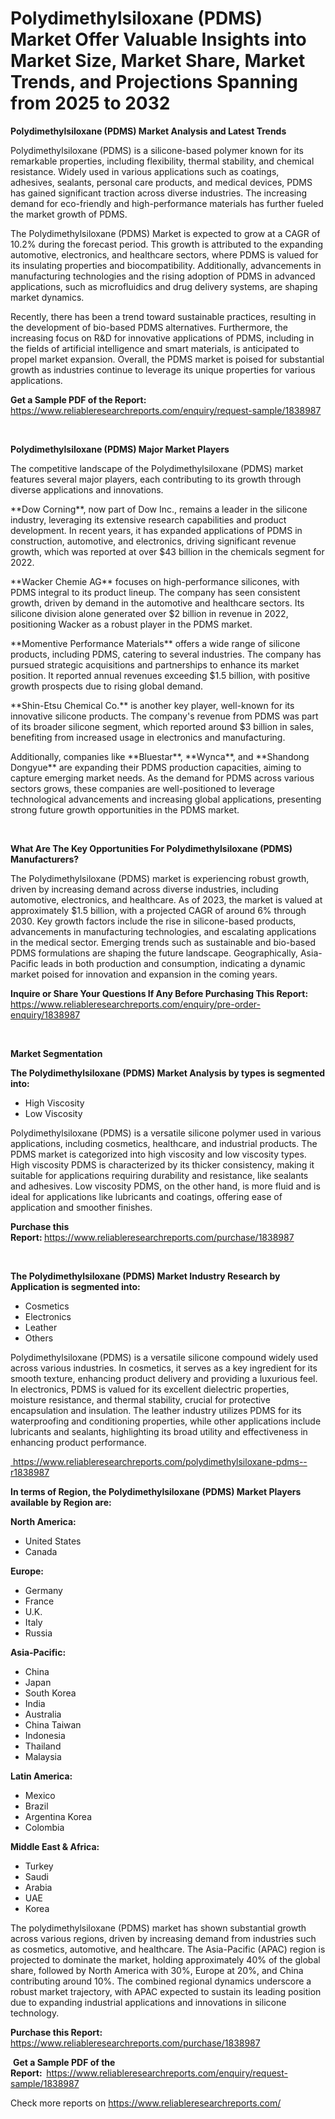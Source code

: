 <p><h1>Polydimethylsiloxane (PDMS) Market Offer Valuable Insights into Market Size, Market Share, Market Trends, and Projections Spanning from 2025 to 2032</h1></p><p><strong>Polydimethylsiloxane (PDMS) Market Analysis and Latest Trends</strong></p>
<p><p>Polydimethylsiloxane (PDMS) is a silicone-based polymer known for its remarkable properties, including flexibility, thermal stability, and chemical resistance. Widely used in various applications such as coatings, adhesives, sealants, personal care products, and medical devices, PDMS has gained significant traction across diverse industries. The increasing demand for eco-friendly and high-performance materials has further fueled the market growth of PDMS.</p><p>The Polydimethylsiloxane (PDMS) Market is expected to grow at a CAGR of 10.2% during the forecast period. This growth is attributed to the expanding automotive, electronics, and healthcare sectors, where PDMS is valued for its insulating properties and biocompatibility. Additionally, advancements in manufacturing technologies and the rising adoption of PDMS in advanced applications, such as microfluidics and drug delivery systems, are shaping market dynamics.</p><p>Recently, there has been a trend toward sustainable practices, resulting in the development of bio-based PDMS alternatives. Furthermore, the increasing focus on R&D for innovative applications of PDMS, including in the fields of artificial intelligence and smart materials, is anticipated to propel market expansion. Overall, the PDMS market is poised for substantial growth as industries continue to leverage its unique properties for various applications.</p></p>
<p><strong>Get a Sample PDF of the Report:&nbsp;</strong> <a href="https://www.reliableresearchreports.com/enquiry/request-sample/1838987?utm_campaign=3446&utm_medium=2&utm_source=Github&utm_content=ia&utm_term=03042025&utm_id=polydimethylsiloxane-pdms">https://www.reliableresearchreports.com/enquiry/request-sample/1838987</a></p>
<p>&nbsp;</p>
<p><strong>Polydimethylsiloxane (PDMS) Major Market Players</strong></p>
<p><p>The competitive landscape of the Polydimethylsiloxane (PDMS) market features several major players, each contributing to its growth through diverse applications and innovations.</p><p>**Dow Corning**, now part of Dow Inc., remains a leader in the silicone industry, leveraging its extensive research capabilities and product development. In recent years, it has expanded applications of PDMS in construction, automotive, and electronics, driving significant revenue growth, which was reported at over $43 billion in the chemicals segment for 2022.</p><p>**Wacker Chemie AG** focuses on high-performance silicones, with PDMS integral to its product lineup. The company has seen consistent growth, driven by demand in the automotive and healthcare sectors. Its silicone division alone generated over $2 billion in revenue in 2022, positioning Wacker as a robust player in the PDMS market.</p><p>**Momentive Performance Materials** offers a wide range of silicone products, including PDMS, catering to several industries. The company has pursued strategic acquisitions and partnerships to enhance its market position. It reported annual revenues exceeding $1.5 billion, with positive growth prospects due to rising global demand.</p><p>**Shin-Etsu Chemical Co.** is another key player, well-known for its innovative silicone products. The company's revenue from PDMS was part of its broader silicone segment, which reported around $3 billion in sales, benefiting from increased usage in electronics and manufacturing.</p><p>Additionally, companies like **Bluestar**, **Wynca**, and **Shandong Dongyue** are expanding their PDMS production capacities, aiming to capture emerging market needs. As the demand for PDMS across various sectors grows, these companies are well-positioned to leverage technological advancements and increasing global applications, presenting strong future growth opportunities in the PDMS market.</p></p>
<p>&nbsp;</p>
<p><strong>What Are The Key Opportunities For Polydimethylsiloxane (PDMS) Manufacturers?</strong></p>
<p><p>The Polydimethylsiloxane (PDMS) market is experiencing robust growth, driven by increasing demand across diverse industries, including automotive, electronics, and healthcare. As of 2023, the market is valued at approximately $1.5 billion, with a projected CAGR of around 6% through 2030. Key growth factors include the rise in silicone-based products, advancements in manufacturing technologies, and escalating applications in the medical sector. Emerging trends such as sustainable and bio-based PDMS formulations are shaping the future landscape. Geographically, Asia-Pacific leads in both production and consumption, indicating a dynamic market poised for innovation and expansion in the coming years.</p></p>
<p><strong>Inquire or Share Your Questions If Any Before Purchasing This Report:</strong> <a href="https://www.reliableresearchreports.com/enquiry/pre-order-enquiry/1838987?utm_campaign=3446&utm_medium=2&utm_source=Github&utm_content=ia&utm_term=03042025&utm_id=polydimethylsiloxane-pdms">https://www.reliableresearchreports.com/enquiry/pre-order-enquiry/1838987</a></p>
<p>&nbsp;</p>
<p><strong>Market Segmentation</strong></p>
<p><strong>The Polydimethylsiloxane (PDMS) Market Analysis by types is segmented into:</strong></p>
<p><ul><li>High Viscosity</li><li>Low Viscosity</li></ul></p>
<p><p>Polydimethylsiloxane (PDMS) is a versatile silicone polymer used in various applications, including cosmetics, healthcare, and industrial products. The PDMS market is categorized into high viscosity and low viscosity types. High viscosity PDMS is characterized by its thicker consistency, making it suitable for applications requiring durability and resistance, like sealants and adhesives. Low viscosity PDMS, on the other hand, is more fluid and is ideal for applications like lubricants and coatings, offering ease of application and smoother finishes.</p></p>
<p><strong>Purchase this Report:&nbsp;</strong><a href="https://www.reliableresearchreports.com/purchase/1838987?utm_campaign=3446&utm_medium=2&utm_source=Github&utm_content=ia&utm_term=03042025&utm_id=polydimethylsiloxane-pdms">https://www.reliableresearchreports.com/purchase/1838987</a></p>
<p>&nbsp;</p>
<p><strong>The Polydimethylsiloxane (PDMS) Market Industry Research by Application is segmented into:</strong></p>
<p><ul><li>Cosmetics</li><li>Electronics</li><li>Leather</li><li>Others</li></ul></p>
<p><p>Polydimethylsiloxane (PDMS) is a versatile silicone compound widely used across various industries. In cosmetics, it serves as a key ingredient for its smooth texture, enhancing product delivery and providing a luxurious feel. In electronics, PDMS is valued for its excellent dielectric properties, moisture resistance, and thermal stability, crucial for protective encapsulation and insulation. The leather industry utilizes PDMS for its waterproofing and conditioning properties, while other applications include lubricants and sealants, highlighting its broad utility and effectiveness in enhancing product performance.</p></p>
<p><a href="https://www.reliableresearchreports.com/polydimethylsiloxane-pdms--r1838987?utm_campaign=3446&utm_medium=2&utm_source=Github&utm_content=ia&utm_term=03042025&utm_id=polydimethylsiloxane-pdms">&nbsp;https://www.reliableresearchreports.com/polydimethylsiloxane-pdms--r1838987</a></p>
<p><strong>In terms of Region, the Polydimethylsiloxane (PDMS) Market Players available by Region are:</strong></p>
<p>
    <p> <strong> North America: </strong>
        <ul>
            <li>United States</li>
            <li>Canada</li>
        </ul>
        </p> 
    <p> <strong> Europe: </strong>
        <ul>
            <li>Germany</li>
            <li>France</li>
            <li>U.K.</li>
            <li>Italy</li>
            <li>Russia</li>
        </ul>
        </p> 
    <p> <strong> Asia-Pacific: </strong>
        <ul>
            <li>China</li>
            <li>Japan</li>
            <li>South Korea</li>
            <li>India</li>
            <li>Australia</li>
            <li>China Taiwan</li>
            <li>Indonesia</li>
            <li>Thailand</li>
            <li>Malaysia</li>
        </ul>
        </p> 
    <p> <strong> Latin America: </strong>
        <ul>
            <li>Mexico</li>
            <li>Brazil</li>
            <li>Argentina Korea</li>
            <li>Colombia</li>
        </ul>
        </p> 
    <p> <strong> Middle East & Africa: </strong>
        <ul>
            <li>Turkey</li>
            <li>Saudi</li>
            <li>Arabia</li>
            <li>UAE</li>
            <li>Korea</li>
        </ul>
    </p>
    </p>
<p><p>The polydimethylsiloxane (PDMS) market has shown substantial growth across various regions, driven by increasing demand from industries such as cosmetics, automotive, and healthcare. The Asia-Pacific (APAC) region is projected to dominate the market, holding approximately 40% of the global share, followed by North America with 30%, Europe at 20%, and China contributing around 10%. The combined regional dynamics underscore a robust market trajectory, with APAC expected to sustain its leading position due to expanding industrial applications and innovations in silicone technology.</p></p>
<p><strong>Purchase this Report: </strong><a href="https://www.reliableresearchreports.com/purchase/1838987?utm_campaign=3446&utm_medium=2&utm_source=Github&utm_content=ia&utm_term=03042025&utm_id=polydimethylsiloxane-pdms">https://www.reliableresearchreports.com/purchase/1838987</a></p>
<p>&nbsp;<strong>Get a Sample PDF of the Report:&nbsp;&nbsp;</strong><a href="https://www.reliableresearchreports.com/enquiry/request-sample/1838987?utm_campaign=3446&utm_medium=2&utm_source=Github&utm_content=ia&utm_term=03042025&utm_id=polydimethylsiloxane-pdms">https://www.reliableresearchreports.com/enquiry/request-sample/1838987</a></p>
<p><strong></strong></p>
<p>Check more reports on <a href="https://www.reliableresearchreports.com/?utm_campaign=3446&utm_medium=2&utm_source=Github&utm_content=ia&utm_term=03042025&utm_id=polydimethylsiloxane-pdms">https://www.reliableresearchreports.com/</a></p>
